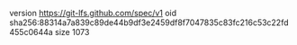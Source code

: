 version https://git-lfs.github.com/spec/v1
oid sha256:88314a7a839c89de44b9df3e2459df8f7047835c83fc216c53c22fd455c0644a
size 1073
